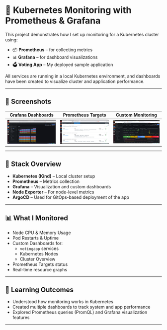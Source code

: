 # 🚀 Kubernetes Monitoring with Prometheus & Grafana

This project demonstrates how I set up monitoring for a Kubernetes cluster using:

- 📦 **Prometheus** – for collecting metrics
- 📊 **Grafana** – for dashboard visualizations
- 🗳️ **Voting App** – My deployed sample application

All services are running in a local Kubernetes environment, and dashboards have been created to visualize cluster and application performance.

---


## 📸 Screenshots

| Grafana Dashboards | Prometheus Targets | Custom Monitoring |
|--------------------|--------------------|-------------------|
| ![](observations/dashboards-overview.png) | ![](observations/target_health.png) | ![](observations/grafana_k8s_dashboard.png) |

---

## 🧰 Stack Overview

- **Kubernetes (Kind)** – Local cluster setup
- **Prometheus** – Metrics collection
- **Grafana** – Visualization and custom dashboards
- **Node Exporter** – For node-level metrics
- **ArgoCD** – Used for GitOps-based deployment of the app

---

## 📊 What I Monitored

- Node CPU & Memory Usage
- Pod Restarts & Uptime
- Custom Dashboards for:
  - `votingapp` services
  - Kubernetes Nodes
  - Cluster Overview
- Prometheus Targets status
- Real-time resource graphs

---

## 🧠 Learning Outcomes

- Understood how monitoring works in Kubernetes
- Created multiple dashboards to track system and app performance
- Explored Prometheus queries (PromQL) and Grafana visualization features

---



